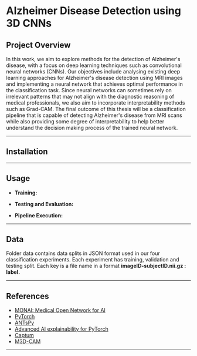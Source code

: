 # Alzheimer Disease Detection using 3D CNNs

## Project Overview

In this work, we aim to explore methods for the detection of Alzheimer's disease, with a focus on deep learning techniques such as convolutional neural networks (CNNs). Our objectives include analysing existing deep learning approaches for Alzheimer's disease detection using MRI images and implementing a neural network that achieves optimal performance in the classification task. Since neural networks can sometimes rely on irrelevant patterns that may not align with the diagnostic reasoning of medical professionals, we also aim to incorporate interpretability methods such as Grad-CAM. The final outcome of this thesis will be a classification pipeline that is capable of detecting Alzheimer's disease from MRI scans while also providing some degree of interpretability to help better understand the decision making process of the trained neural network.

---

## Installation

---

## Usage

- **Training:**  

- **Testing and Evaluation:**  
  
- **Pipeline Execution:**  


---
## Data
Folder data contains data splits in JSON format used in our four classification experiments. Each experiment has training, validation and testing split. Each key is a file name in a format **imageID-subjectID.nii.gz : label.**

---

## References

- [MONAI: Medical Open Network for AI](https://monai.io/)
- [PyTorch](https://pytorch.org/)
- [ANTsPy](https://antspy.readthedocs.io/en/latest/)
- [Advanced AI explainability for PyTorch](https://github.com/jacobgil/pytorch-grad-cam)
- [Captum](https://captum.ai/)
- [M3D-CAM](https://arxiv.org/abs/2007.00453)
---

